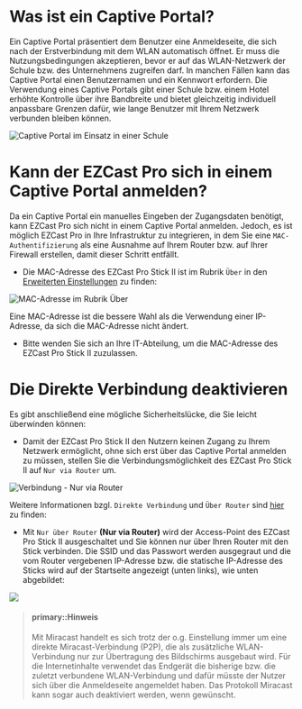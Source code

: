 # Was ist ein Captive Portal?

Ein Captive Portal präsentiert dem Benutzer eine Anmeldeseite, die sich nach der Erstverbindung mit dem WLAN automatisch öffnet. Er muss die Nutzungsbedingungen akzeptieren, bevor er auf das WLAN-Netzwerk der Schule bzw. des Unternehmens zugreifen darf. In manchen Fällen kann das Captive Portal einen Benutzernamen und ein Kennwort erfordern. Die Verwendung eines Captive Portals gibt einer Schule bzw. einem Hotel erhöhte Kontrolle über ihre Bandbreite und bietet gleichzeitig individuell anpassbare Grenzen dafür, wie lange Benutzer mit Ihrem Netzwerk verbunden bleiben können.

![Captive Portal im Einsatz in einer Schule](/images/captiveportal.login.png)

# Kann der EZCast Pro sich in einem Captive Portal anmelden?

Da ein Captive Portal ein manuelles Eingeben der Zugangsdaten benötigt, kann EZCast Pro sich nicht in einem Captive Portal anmelden. Jedoch, es ist möglich EZCast Pro in Ihre Infrastruktur zu integrieren, in dem Sie eine `MAC-Authentifizierung` als eine Ausnahme auf Ihrem Router bzw. auf Ihrer Firewall erstellen, damit dieser Schritt entfällt.

* Die MAC-Adresse des EZCast Pro Stick II ist im Rubrik `Über` in den [Erweiterten Einstellungen](adv.settings.md) zu finden:

![MAC-Adresse im Rubrik Über](/images/D10.About.MAC.jpg)

Eine MAC-Adresse ist die bessere Wahl als die Verwendung einer IP-Adresse, da sich die MAC-Adresse nicht ändert. 

* Bitte wenden Sie sich an Ihre IT-Abteilung, um die MAC-Adresse des EZCast Pro Stick II zuzulassen.

# Die Direkte Verbindung deaktivieren

Es gibt anschließend eine mögliche Sicherheitslücke, die Sie leicht überwinden können:

* Damit der EZCast Pro Stick II den Nutzern keinen Zugang zu Ihrem Netzwerk ermöglicht, ohne sich erst über das Captive Portal anmelden zu müssen, stellen Sie die Verbindungsmöglichkeit des EZCast Pro Stick II auf `Nur via Router` um.

![Verbindung - Nur via Router](/images/Connection_EZCastProII.jpg)

Weitere Informationen bzgl. `Direkte Verbindung` und `Über Router` sind [hier](adv.settings.md#Connection_to_Receiver) zu finden:

* Mit `Nur über Router` **(Nur via Router)** wird der Access-Point des EZCast Pro Stick II  ausgeschaltet und Sie können nur über Ihren Router mit den Stick verbinden. Die SSID und das Passwort werden ausgegraut und die vom Router vergebenen IP-Adresse bzw. die statische IP-Adresse des Sticks wird auf der Startseite angezeigt (unten links), wie unten abgebildet:

![](/images/ezcastpro.II.Nur.Ueber.Router.jpg)

> #### primary::Hinweis
>
> Mit Miracast handelt es sich trotz der o.g. Einstellung immer um eine direkte Miracast-Verbindung (P2P), die als zusätzliche WLAN-Verbindung nur zur Übertragung des Bildschirms ausgebaut wird. Für die Internetinhalte verwendet das Endgerät die bisherige bzw. die zuletzt verbundene WLAN-Verbindung und dafür müsste der Nutzer sich über die Anmeldeseite angemeldet haben. Das Protokoll Miracast kann sogar auch deaktiviert werden, wenn gewünscht.